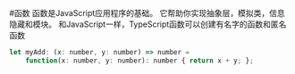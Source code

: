 #函数
函数是JavaScript应用程序的基础。 它帮助你实现抽象层，模拟类，信息隐藏和模块。
和JavaScript一样，TypeScript函数可以创建有名字的函数和匿名函数
````javascript
let myAdd: (x: number, y: number) => number =
    function(x: number, y: number): number { return x + y; };
````